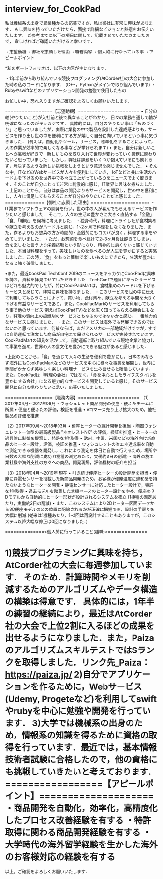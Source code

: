 # interview_for_CookPad

私は機械系の出身で異業種からの応募ですが，私は御社に非常に興味があります．
もし興味を持っていただけたら，面接で詳細なビジョンと熱意をお伝えいたします．
ご参考までに以下の項目に関して，記載させていただきましたので，
宜しければご確認いただけると幸いです．

・志望動機
・御社を志願した理由
・職務内容
・個人的に行なっている事
・アピールポイント

*私のポートフォリオは，以下の内容が主になります．

・1年半前から取り組んでいる競技プログラミング(AtCorder社)の大会に参加した時の私のコードになります．
(C++，Pythonがメインで取り組んでいます)
・Rubyやswiftなどのアプリケーション開発の勉強で使用したもの

お忙しい中，恐れ入りますがご確認をよろしくお願いいたします．

=================【志望動機】======================
• 自分の軸(やりたいこと)が入社前と後で異なることがわかり， 日々の業務を通して軸が明確になったのがキッカケです． 具体的には，自分のやりたい事は「ものづくり」と思っていましたが，実際に業務の中で製品を設計した達成感よりも，サービスを作り出し世の中を便利にする方が嬉しく自分に向いているという事に気づきました．
(例えば，自動化やツール，サービス，標準化をすることによって，人の作業が効率的で楽しくなる事などが挙げられます)
• また，自分は新しいことへの挑戦が好きで，新しいものを取り入れて世界が変わっていく業務に関わりたいと思っていました．しかし，弊社は課題をいくつか抱えているにも関わらず，解決するような新しい挑戦をしようという意思を感じませんでした．
• そんな中，ITなどのWebサービスが人々を便利にしていき， IoTなどと共に生活のハードルを下げるのを世界中で多々立ち上がっているのをニュースでよく聞きます．そのことが自分にとって非常に刺激的に感じ，IT業界に興味を持ちました．
・上記のことから，自分は商品の開発よりもサービスを開発し，世の中を便利にし，人々に満足してもらえることが自分のやりたいことだと感じました．
==============【御社に志願した理由】=====================
・IT業界でソフトウェアの開発を行い，世の中の人が喜んでもらえるサービスを作りたいと感じました．
そこで，人々の生活の豊かさに大きく直結する「金融」「食」「睡眠」を候補に考えました．
・独身時代，料理にトライしたが食材集めや献立を考えるのがハードルと感じ，1~2ヶ月で料理をしなくなりました．また，作るよりもお惣菜の方が時間的・金銭的にもコスパが良く，料理する事をやめてしまいました．
・ただ，お惣菜を食べ続けて2~3ヶ月後は飽きてしまい，食を楽しむと言うより栄養摂取という形になり，精神的に良くないと感じていました．本当は料理を作って，美味しいものを食べるのが人生を豊かにすると実感しました．この時，「食」をもっと簡単で楽しいものにできたら，生活が豊かになると強く確信しました．

•また，最近CookPad TechConf 2019のニュースをキッカケにCookPadに興味を持ち，資料を拝見させていただきました．TechConfで題目にあったサービスはどれも魅力的でしたが，特にCookPadMartは，食材集めのハードルを下げるサービスと感じて，非常に興味を持ちました．
・このサービスを世の中に伝えて利用してもらうことによって，買い物，食材集め，献立を考える手間を大きく下げる有益なサービスであり，また，CookPadMartのサービスを利用してもらう事で他のサービス(例えばCookPadTV)などを広く知ってもらえる機会にもなり，料理の質向上の起爆剤のサービスともなるのではないかと感じ，一番魅力的なサービスに感じました．
・また，このサービスは海外でも発展できるのではないかと思っています．何故ならば，まだアメリカの一部地域だけですが，すでに自動運転で注文した商品が自宅まで届けられるサービスが実装されています．CookPadMartの知見を活かして，自動運転に取り組んでいる現地企業と協力して事業を進め，世界の人の食文化を豊かにできる魅力があると感じました．

•上記のことから，「食」を通じて人々の生活を便利で豊かにし，日本のみならず海外にもCookPadMartなどのサービスを中心に様々な事業を展開し，世界に手間がかからず美味しく楽しい料理サービスを生み出せると確信しています．
また，CookPadは「料理の会社」ではなく，「食を中心としたライフスタイルを豊かにする会社」になる魅力的なサービスを開発していると感じ，そのサービス開発に自分も携わりたいと思い，応募いたしました．


=================【職務内容】======================
（1）2017年04月～2017年08月
•	ウォシュレット商品開発の便座・便ふたチームに所属
•	便座と便ふたの評価，検証を推進
•	eコマース売り上げ拡大のため，他社製品の評価を推進

（2）2017年09月～2018年03月
•	便座ヒーターの設計開発を担当
•	陶器ウォシュレット一体型の最高級製品 ”ネオレストNX” の評価，検証を推進
•	ヒーターの過昇防止制御を提案し，特許を1件取得
•	欧州，中国，米国などの海外向け新商品のヒーター設計，評価，検証を推進
•	ウォシュレットの省エネ達成率を自動で測定できる機器を開発し，これにより測定を休日に自動で行えるため，場所や日数の大幅な削減に成功
 (1機種の測定あたり，実働約3日の削減)
•	海外の施工業社様や海外支社の方々への商品，開発現場，評価機材の紹介を担当

（3）2018年04月～2019年 現在
•	引き続き便座ヒーターの設計開発を担当
•	便座に静電センサーを搭載した新商品開発のため，お客様が便座温度に違和感を持たないようなヒーターを開発
•	静電センサーに対応したヒーター設計で，特許を1件取得
•	過去モデルを踏襲した実機ベースのヒーター設計をやめ，便座の３Dモデルから自動的にヒーター形状が設計されるシステムを確立
 (1機種の測定あたり，実働約2日の削減) 
•	また．このシステムにより2Dヒーター図面データから3D便座モデルのどの位置に配線されるかが正確に把握でき，設計の手戻りを大幅に削減
 (従来は1機種あたり，1~2回は再設計することもありますが，このシステム以降大幅な修正は0回になりました．)

==============<個人的に行っていること(趣味)>==============

1)競技プログラミングに興味を持ち，AtCorder社の大会に毎週参加しています． そのため．計算時間やメモリを削減するためのアルゴリズムやデータ構造の構築は得意です． 具体的には，1年半の練習の継続により，最近はAtCorder社の大会で上位2割に入るほどの成果を出せるようになりました．また，PaizaのアルゴリズムスキルテストではSランクを取得しました．リンク先_Paiza：https://paiza.jp/
2)自分でアプリケーションを作るために，Webサービス(Udemy, Progeteなど)を利用してswiftやrubyを中心に勉強や開発を行っています．
3)大学では機械系の出身のため，情報系の知識を得るために資格の取得を行っています．最近では，基本情報技術者試験に合格したので，他の資格にも挑戦していきたいと考えております．
=================【アピールポイント】====================
・商品開発を自動化，効率化，高精度化したプロセス改善経験を有する
・特許取得に関わる商品開発経験を有する
・大学時代の海外留学経験を生かした海外のお客様対応の経験を有する
===================================================

以上，ご確認をよろしくお願いいたします．

